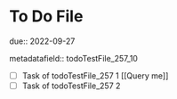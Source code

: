 # To Do File

due:: 2022-09-27

metadatafield:: todoTestFile_257\_10

- [ ] Task of todoTestFile_257 1 [[Query me]]
- [ ] Task of todoTestFile_257 2
